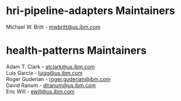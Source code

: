 # hri-pipeline-adapters Maintainers

Michael W. Britt - mwbritt@us.ibm.com<br>

# health-patterns Maintainers

Adam T. Clark - atclark@us.ibm.com<br>
Luis Garcia - luisg@us.ibm.com<br>
Roger Guderian - roger.guderian@ibm.com<br>
David Ranum - dlranum@us.ibm.com<br>
Eric Will - ewill@us.ibm.com<br>